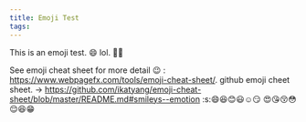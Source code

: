 ```yaml
---
title: Emoji Test
tags:
---
```


This is an emoji test. :smile: lol. :face_in_clouds:

See emoji cheat sheet for more detail :wink: : <https://www.webpagefx.com/tools/emoji-cheat-sheet/>.
github emoji cheet sheet. ->  https://github.com/ikatyang/emoji-cheat-sheet/blob/master/README.md#smileys--emotion
:s::smile::laughing::blush::smiley::relaxed::smirk:
:heart_eyes::kissing_heart::kissing_closed_eyes::flushed::relieved::satisfied::grin:
